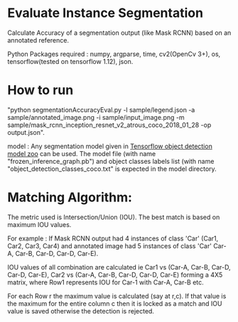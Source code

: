 
# Evaluate Instance Segmentation
Calculate Accuracy of a segmentation output (like Mask RCNN) based on an annotated reference.

Python Packages required : numpy, argparse, time, cv2(OpenCv 3+), os, tensorflow(tested on tensorflow 1.12), json.

# How to run
"python segmentationAccuracyEval.py -l sample/legend.json -a sample/annotated_image.png -i sample/input_image.png -m sample/mask_rcnn_inception_resnet_v2_atrous_coco_2018_01_28 -op output.json".

model : Any  segmentation model given in [Tensorflow object detection model zoo](https://github.com/tensorflow/models/blob/master/research/object_detection/g3doc/detection_model_zoo.md) can be used.
The model file (with name "frozen_inference_graph.pb") and object classes labels list (with name "object_detection_classes_coco.txt" is expected in the model directory.

# Matching Algorithm:
The metric used is  Intersection/Union (IOU). The best match is based on maximum IOU values.

For example : If Mask RCNN output had 4 instances of class 'Car' (Car1, Car2, Car3, Car4) and annotated image had 5 instances of class 'Car' Car-A, Car-B, Car-D, Car-D, Car-E).

IOU values of all combination are calculated ie Car1 vs (Car-A, Car-B, Car-D, Car-D, Car-E), Car2 vs (Car-A, Car-B, Car-D, Car-D, Car-E) forming a 4X5 matrix, where Row1 represents IOU for Car-1 with Car-A, Car-B etc.

For each Row r the maximum value is calculated (say at r,c). If that value is the maximum for the entire column c then it is locked as a match and IOU value is saved otherwise the detection is rejected.

